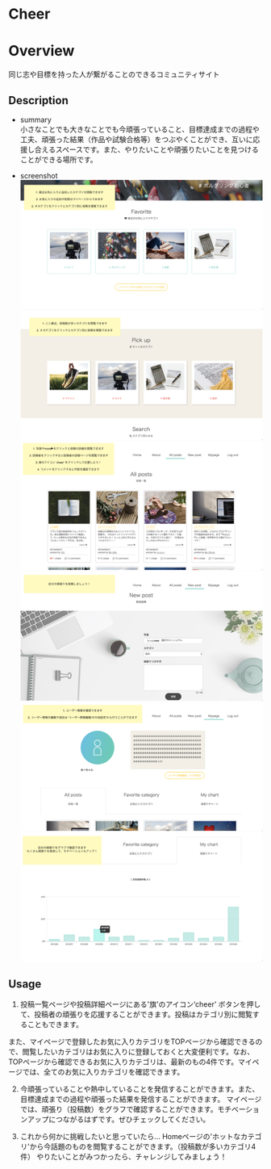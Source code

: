 Cheer
====

# Overview
同じ志や目標を持った人が繋がることのできるコミュニティサイト

## Description
* summary<br>
小さなことでも大きなことでも今頑張っていること、目標達成までの過程や工夫、頑張った結果（作品や試験合格等）をつぶやくことができ、互いに応援し合えるスペースです。また、やりたいことや頑張りたいことを見つけることができる場所です。

* screenshot
![Home](https://github.com/katoyuko/cheer/blob/master/public/images/readme/top-fav.png)
![Home](https://github.com/katoyuko/cheer/blob/master/public/images/readme/top-hot.png)
![Home](https://github.com/katoyuko/cheer/blob/master/public/images/readme/post-index.png)
![Home](https://github.com/katoyuko/cheer/blob/master/public/images/readme/post-new.png)
![Home](https://github.com/katoyuko/cheer/blob/master/public/images/readme/mypage.png)
![Home](https://github.com/katoyuko/cheer/blob/master/public/images/readme/chart.png)


## Usage
1. 投稿一覧ページや投稿詳細ページにある'旗'のアイコン‘cheer’ ボタンを押して、投稿者の頑張りを応援することができます。投稿はカテゴリ別に閲覧することもできます。

また、マイページで登録したお気に入りカテゴリをTOPページから確認できるので、閲覧したいカテゴリはお気に入りに登録しておくと大変便利です。なお、TOPページから確認できるお気に入りカテゴリは、最新のもの4件です。マイページでは、全てのお気に入りカテゴリを確認できます。

2. 今頑張っていることや熱中していることを発信することができます。また、目標達成までの過程や頑張った結果を発信することができます。
マイページでは、頑張り（投稿数）をグラフで確認することができます。モチベーションアップにつながるはずです。ぜひチェックしてください。

3. これから何かに挑戦したいと思っていたら...
Homeページの'ホットなカテゴリ'から今話題のものを閲覧することができます。（投稿数が多いカテゴリ4件）
やりたいことがみつかったら、チャレンジしてみましょう！
